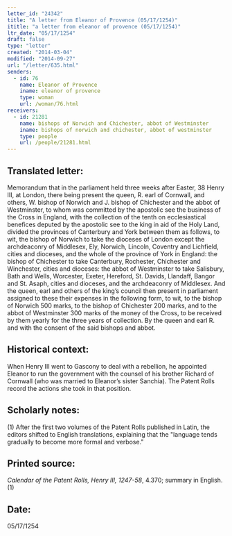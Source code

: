 ```yaml
---
letter_id: "24342"
title: "A letter from Eleanor of Provence (05/17/1254)"
ititle: "a letter from eleanor of provence (05/17/1254)"
ltr_date: "05/17/1254"
draft: false
type: "letter"
created: "2014-03-04"
modified: "2014-09-27"
url: "/letter/635.html"
senders:
  - id: 76
    name: Eleanor of Provence
    iname: eleanor of provence
    type: woman
    url: /woman/76.html
receivers:
  - id: 21281
    name: bishops of Norwich and Chichester, abbot of Westminster
    iname: bishops of norwich and chichester, abbot of westminster
    type: people
    url: /people/21281.html
---
```

<h2> Translated letter:</h2>Memorandum that in the parliament held three weeks after Easter, 38 Henry III, at London, there being present the queen, R. earl of Cornwall, and others, W. bishop of Norwich and J. bishop of Chichester and the abbot of Westminster, to whom was committed by the apostolic see the business of the Cross in England, with the collection of the tenth on ecclesiastical benefices deputed by the apostolic see to the king in aid of the Holy Land, divided the provinces of Canterbury and York between them as follows, to wit, the bishop of Norwich to take the dioceses of London except the archdeaconry of Middlesex, Ely, Norwich, Lincoln, Coventry and Lichfield, cities and dioceses, and the whole of the province of York in England: the bishop of Chichester to take Canterbury, Rochester, Chichester and Winchester, cities and dioceses: the abbot of Westminster to take Salisbury, Bath and Wells, Worcester, Exeter, Hereford, St. Davids, Llandaff, Bangor and St. Asaph, cities and dioceses, and the archdeaconry of Middlesex.
And the queen, earl and others of the king’s council then present in parliament assigned to these their expenses in the following form, to wit, to the bishop of Norwich 500 marks, to the bishop of Chichester 200 marks, and to the abbot of Westminster 300 marks of the money of the Cross, to be received by them yearly for the three years of collection.
By the queen and earl R. and with the consent of the said bishops and abbot.
<h2 class="mt-4"> Historical context:</h2>When Henry III went to Gascony to deal with a rebellion, he appointed Eleanor to run the government with the counsel of his brother Richard of Cornwall (who was married to Eleanor’s sister Sanchia). The Patent Rolls record the actions she took in that position.
<h2 class="mt-4"> Scholarly notes:</h2>(1) After the first two volumes of the Patent Rolls published in Latin, the editors shifted to English translations, explaining that the "language tends gradually to become more formal and verbose."
<h2 class="mt-4"> Printed source:</h2><p><em>Calendar of the Patent Rolls, Henry III, 1247-58</em>, 4.370; summary in English.(1)</p><h2 class="mt-4"> Date:</h2>05/17/1254